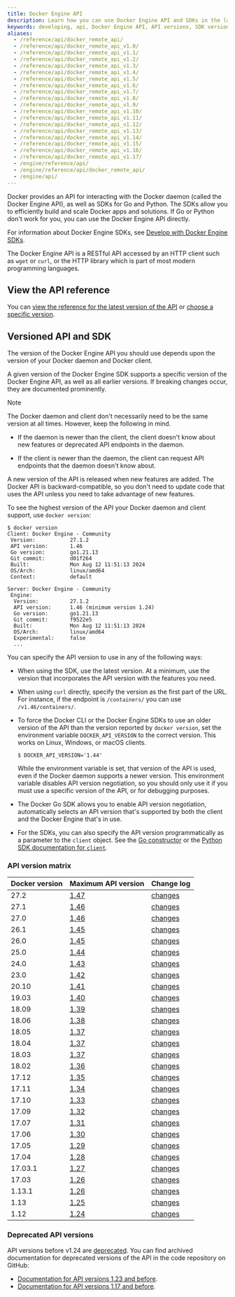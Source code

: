 ```yaml
---
title: Docker Engine API
description: Learn how you can use Docker Engine API and SDKs in the language of your choice.
keywords: developing, api, Docker Engine API, API versions, SDK versions
aliases:
  - /reference/api/docker_remote_api/
  - /reference/api/docker_remote_api_v1.0/
  - /reference/api/docker_remote_api_v1.1/
  - /reference/api/docker_remote_api_v1.2/
  - /reference/api/docker_remote_api_v1.3/
  - /reference/api/docker_remote_api_v1.4/
  - /reference/api/docker_remote_api_v1.5/
  - /reference/api/docker_remote_api_v1.6/
  - /reference/api/docker_remote_api_v1.7/
  - /reference/api/docker_remote_api_v1.8/
  - /reference/api/docker_remote_api_v1.9/
  - /reference/api/docker_remote_api_v1.10/
  - /reference/api/docker_remote_api_v1.11/
  - /reference/api/docker_remote_api_v1.12/
  - /reference/api/docker_remote_api_v1.13/
  - /reference/api/docker_remote_api_v1.14/
  - /reference/api/docker_remote_api_v1.15/
  - /reference/api/docker_remote_api_v1.16/
  - /reference/api/docker_remote_api_v1.17/
  - /engine/reference/api/
  - /engine/reference/api/docker_remote_api/
  - /engine/api/
---
```


Docker provides an API for interacting with the Docker daemon (called the Docker
Engine API), as well as SDKs for Go and Python. The SDKs allow you to efficiently build and
scale Docker apps and solutions. If Go or Python don't work
for you, you can use the Docker Engine API directly.

For information about Docker Engine SDKs, see [Develop with Docker Engine SDKs](sdk/index.md).

The Docker Engine API is a RESTful API accessed by an HTTP client such as `wget` or
`curl`, or the HTTP library which is part of most modern programming languages.

## View the API reference

You can
[view the reference for the latest version of the API](latest.md)
or [choose a specific version](version-history.md).

## Versioned API and SDK

The version of the Docker Engine API you should use depends upon the version of
your Docker daemon and Docker client.

A given version of the Docker Engine SDK supports a specific version of the
Docker Engine API, as well as all earlier versions. If breaking changes occur,
they are documented prominently.

> [!NOTE]
>
> The Docker daemon and client don't necessarily need to be the same version
> at all times. However, keep the following in mind.
>
> - If the daemon is newer than the client, the client doesn't know about new
>   features or deprecated API endpoints in the daemon.
>
> - If the client is newer than the daemon, the client can request API
>   endpoints that the daemon doesn't know about.

A new version of the API is released when new features are added. The Docker API
is backward-compatible, so you don't need to update code that uses the API
unless you need to take advantage of new features.

To see the highest version of the API your Docker daemon and client support, use
`docker version`:

```console
$ docker version
Client: Docker Engine - Community
 Version:           27.1.2
 API version:       1.46
 Go version:        go1.21.13
 Git commit:        d01f264
 Built:             Mon Aug 12 11:51:13 2024
 OS/Arch:           linux/amd64
 Context:           default

Server: Docker Engine - Community
 Engine:
  Version:          27.1.2
  API version:      1.46 (minimum version 1.24)
  Go version:       go1.21.13
  Git commit:       f9522e5
  Built:            Mon Aug 12 11:51:13 2024
  OS/Arch:          linux/amd64
  Experimental:     false
  ...
```

You can specify the API version to use in any of the following ways:

- When using the SDK, use the latest version. At a minimum, use the version
  that incorporates the API version with the features you need.
- When using `curl` directly, specify the version as the first part of the URL.
  For instance, if the endpoint is `/containers/` you can use
  `/v1.46/containers/`.
- To force the Docker CLI or the Docker Engine SDKs to use an older version
  of the API than the version reported by `docker version`, set the
  environment variable `DOCKER_API_VERSION` to the correct version. This works
  on Linux, Windows, or macOS clients.

  ```console
  $ DOCKER_API_VERSION='1.44'
  ```

  While the environment variable is set, that version of the API is used, even
  if the Docker daemon supports a newer version. This environment variable
  disables API version negotiation, so you should only use it if you must
  use a specific version of the API, or for debugging purposes.

- The Docker Go SDK allows you to enable API version negotiation, automatically
  selects an API version that's supported by both the client and the Docker Engine
  that's in use.
- For the SDKs, you can also specify the API version programmatically as a
  parameter to the `client` object. See the
  [Go constructor](https://pkg.go.dev/github.com/docker/docker/client#NewClientWithOpts)
  or the
  [Python SDK documentation for `client`](https://docker-py.readthedocs.io/en/stable/client.html).

### API version matrix

| Docker version | Maximum API version                                    | Change log                                                                         |
|:---------------|:-------------------------------------------------------|:-----------------------------------------------------------------------------------|
| 27.2           | [1.47](../../../reference/api/engine/version/v1.47.md) | [changes](version-history.md#v147-api-changes) |
| 27.1           | [1.46](../../../reference/api/engine/version/v1.46.md) | [changes](version-history.md#v146-api-changes) |
| 27.0           | [1.46](../../../reference/api/engine/version/v1.46.md) | [changes](version-history.md#v146-api-changes) |
| 26.1           | [1.45](../../../reference/api/engine/version/v1.45.md) | [changes](version-history.md#v145-api-changes) |
| 26.0           | [1.45](../../../reference/api/engine/version/v1.45.md) | [changes](version-history.md#v145-api-changes) |
| 25.0           | [1.44](../../../reference/api/engine/version/v1.44.md) | [changes](version-history.md#v144-api-changes) |
| 24.0           | [1.43](../../../reference/api/engine/version/v1.43.md) | [changes](version-history.md#v143-api-changes) |
| 23.0           | [1.42](../../../reference/api/engine/version/v1.42.md) | [changes](version-history.md#v142-api-changes) |
| 20.10          | [1.41](../../../reference/api/engine/version/v1.41.md) | [changes](version-history.md#v141-api-changes) |
| 19.03          | [1.40](../../../reference/api/engine/version/v1.40.md) | [changes](version-history.md#v140-api-changes) |
| 18.09          | [1.39](../../../reference/api/engine/version/v1.39.md) | [changes](version-history.md#v139-api-changes) |
| 18.06          | [1.38](../../../reference/api/engine/version/v1.38.md) | [changes](version-history.md#v138-api-changes) |
| 18.05          | [1.37](../../../reference/api/engine/version/v1.37.md) | [changes](version-history.md#v137-api-changes) |
| 18.04          | [1.37](../../../reference/api/engine/version/v1.37.md) | [changes](version-history.md#v137-api-changes) |
| 18.03          | [1.37](../../../reference/api/engine/version/v1.37.md) | [changes](version-history.md#v137-api-changes) |
| 18.02          | [1.36](../../../reference/api/engine/version/v1.36.md) | [changes](version-history.md#v136-api-changes) |
| 17.12          | [1.35](../../../reference/api/engine/version/v1.35.md) | [changes](version-history.md#v135-api-changes) |
| 17.11          | [1.34](../../../reference/api/engine/version/v1.34.md) | [changes](version-history.md#v134-api-changes) |
| 17.10          | [1.33](../../../reference/api/engine/version/v1.33.md) | [changes](version-history.md#v133-api-changes) |
| 17.09          | [1.32](../../../reference/api/engine/version/v1.32.md) | [changes](version-history.md#v132-api-changes) |
| 17.07          | [1.31](../../../reference/api/engine/version/v1.31.md) | [changes](version-history.md#v131-api-changes) |
| 17.06          | [1.30](../../../reference/api/engine/version/v1.30.md) | [changes](version-history.md#v130-api-changes) |
| 17.05          | [1.29](../../../reference/api/engine/version/v1.29.md) | [changes](version-history.md#v129-api-changes) |
| 17.04          | [1.28](../../../reference/api/engine/version/v1.28.md) | [changes](version-history.md#v128-api-changes) |
| 17.03.1        | [1.27](../../../reference/api/engine/version/v1.27.md) | [changes](version-history.md#v127-api-changes) |
| 17.03          | [1.26](../../../reference/api/engine/version/v1.27.md) | [changes](version-history.md#v126-api-changes) |
| 1.13.1         | [1.26](../../../reference/api/engine/version/v1.26.md) | [changes](version-history.md#v126-api-changes) |
| 1.13           | [1.25](../../../reference/api/engine/version/v1.26.md) | [changes](version-history.md#v125-api-changes) |
| 1.12           | [1.24](../../../reference/api/engine/version/v1.24.md) | [changes](version-history.md#v124-api-changes) |

### Deprecated API versions

API versions before v1.24 are [deprecated](../../../manuals/engine/deprecated.md#deprecate-legacy-api-versions).
You can find archived documentation for deprecated versions of the API in the
code repository on GitHub:

- [Documentation for API versions 1.23 and before](https://github.com/moby/moby/tree/v25.0.0/docs/api).
- [Documentation for API versions 1.17 and before](https://github.com/moby/moby/tree/v1.9.1/docs/reference/api).
